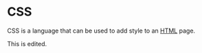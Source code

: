 # CSS



CSS is a language that can be used to add style to an [HTML](/wiki/HTML) page.
This is edited.